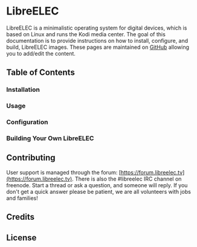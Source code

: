 # LibreELEC

LibreELEC is a minimalistic operating system for digital devices, which is based on Linux and runs the Kodi media center. The goal of this documentation is to provide instructions on how to install, configure, and build, LibreELEC images. These pages are maintained on [GitHub](https://github.com/LibreELEC/documentation) allowing you to add/edit the content.

## Table of Contents

### Installation

### Usage

### Configuration

### Building Your Own LibreELEC

## Contributing

User support is managed through the forum: [https://forum.libreelec.tv](https://forum.libreelec.tv). There is also the \#libreelec IRC channel on freenode. Start a thread or ask a question, and someone will reply. If you don't get a quick answer please be patient, we are all volunteers with jobs and families!

## Credits

## License
